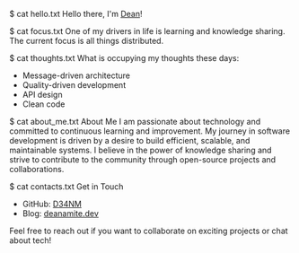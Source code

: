 $ cat hello.txt
Hello there, I'm [Dean](https://deanamite.dev)!

$ cat focus.txt
One of my drivers in life is learning and knowledge sharing. The current focus is all things distributed.

$ cat thoughts.txt
What is occupying my thoughts these days:
- Message-driven architecture
- Quality-driven development
- API design
- Clean code

$ cat about_me.txt
About Me
I am passionate about technology and committed to continuous learning and improvement. My journey in software development is driven by a desire to build efficient, scalable, and maintainable systems. I believe in the power of knowledge sharing and strive to contribute to the community through open-source projects and collaborations.

$ cat contacts.txt
Get in Touch
- GitHub: [D34NM](https://github.com/D34NM/)
- Blog: [deanamite.dev](https://deanamite.dev)

Feel free to reach out if you want to collaborate on exciting projects or chat about tech!
